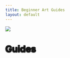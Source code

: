 ```yaml
---
title: Beginner Art Guides
layout: default
---
```

<div class="w-full bg-secondary-100 dark:bg-secondary-300 flex">
  <img class="mx-auto max-h-60" src="/banner-1.jpg"/>
  <h1 class="absolute top-40 left-1/2 -translate-x-1/2 text-5xl font-bold text-white" style="text-shadow:-1px 1px 2px #000,1px 1px 2px #000,1px -1px 0 #000,-1px -1px 0 #000,0 0 30px #fff;">Guides</h1>
</div>

<guide-list list="default"/>

<br><br>

<guide-list list="chumpys"/>

<br><br><br><br>
